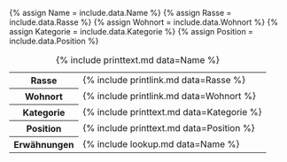 {% assign Name = include.data.Name %}
{% assign Rasse = include.data.Rasse %}
{% assign Wohnort = include.data.Wohnort %}
{% assign Kategorie = include.data.Kategorie %}
{% assign Position = include.data.Position %}
<table>
    <caption>{% include printtext.md data=Name %}</caption>
    <tbody>
        <tr><th>Rasse</th><td>{% include printlink.md data=Rasse %}</td></tr>
        <tr><th>Wohnort</th><td>{% include printlink.md data=Wohnort %}</td></tr>
        <tr><th>Kategorie</th><td>{% include printtext.md data=Kategorie %}</td></tr>
        <tr><th>Position</th><td>{% include printtext.md data=Position %}</td></tr>
        <tr><th>Erwähnungen</th><td>{% include lookup.md data=Name %}</td></tr>
    </tbody>
</table>
